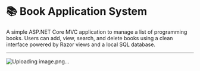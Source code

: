 # 📚 Book Application System

A simple ASP.NET Core MVC application to manage a list of programming books. Users can add, view, search, and delete books using a clean interface powered by Razor views and a local SQL database.

---
![Uploading image.png…]()
